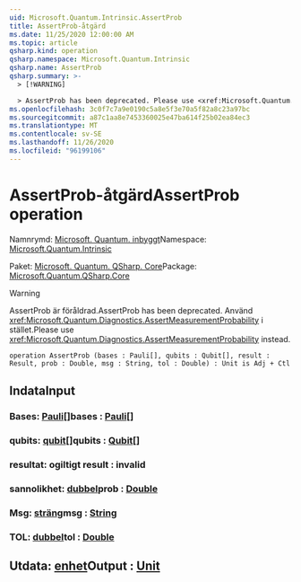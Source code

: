 ```yaml
---
uid: Microsoft.Quantum.Intrinsic.AssertProb
title: AssertProb-åtgärd
ms.date: 11/25/2020 12:00:00 AM
ms.topic: article
qsharp.kind: operation
qsharp.namespace: Microsoft.Quantum.Intrinsic
qsharp.name: AssertProb
qsharp.summary: >-
  > [!WARNING]

  > AssertProb has been deprecated. Please use <xref:Microsoft.Quantum.Diagnostics.AssertMeasurementProbability> instead.
ms.openlocfilehash: 3c0f7c7a9e0190c5a8e5f3e70a5f82a8c23a97bc
ms.sourcegitcommit: a87c1aa8e7453360025e47ba614f25b02ea84ec3
ms.translationtype: MT
ms.contentlocale: sv-SE
ms.lasthandoff: 11/26/2020
ms.locfileid: "96199106"
---
```

# <a name="assertprob-operation"></a><span data-ttu-id="e33f0-102">AssertProb-åtgärd</span><span class="sxs-lookup"><span data-stu-id="e33f0-102">AssertProb operation</span></span>

<span data-ttu-id="e33f0-103">Namnrymd: [Microsoft. Quantum. inbyggt](xref:Microsoft.Quantum.Intrinsic)</span><span class="sxs-lookup"><span data-stu-id="e33f0-103">Namespace: [Microsoft.Quantum.Intrinsic](xref:Microsoft.Quantum.Intrinsic)</span></span>

<span data-ttu-id="e33f0-104">Paket: [Microsoft. Quantum. QSharp. Core](https://nuget.org/packages/Microsoft.Quantum.QSharp.Core)</span><span class="sxs-lookup"><span data-stu-id="e33f0-104">Package: [Microsoft.Quantum.QSharp.Core](https://nuget.org/packages/Microsoft.Quantum.QSharp.Core)</span></span>


> [!WARNING]
> <span data-ttu-id="e33f0-105">AssertProb är föråldrad.</span><span class="sxs-lookup"><span data-stu-id="e33f0-105">AssertProb has been deprecated.</span></span> <span data-ttu-id="e33f0-106">Använd <xref:Microsoft.Quantum.Diagnostics.AssertMeasurementProbability> i stället.</span><span class="sxs-lookup"><span data-stu-id="e33f0-106">Please use <xref:Microsoft.Quantum.Diagnostics.AssertMeasurementProbability> instead.</span></span>



```qsharp
operation AssertProb (bases : Pauli[], qubits : Qubit[], result : Result, prob : Double, msg : String, tol : Double) : Unit is Adj + Ctl
```


## <a name="input"></a><span data-ttu-id="e33f0-107">Indata</span><span class="sxs-lookup"><span data-stu-id="e33f0-107">Input</span></span>

### <a name="bases--pauli"></a><span data-ttu-id="e33f0-108">Bases: [Pauli](xref:microsoft.quantum.lang-ref.pauli)[]</span><span class="sxs-lookup"><span data-stu-id="e33f0-108">bases : [Pauli](xref:microsoft.quantum.lang-ref.pauli)[]</span></span>




### <a name="qubits--qubit"></a><span data-ttu-id="e33f0-109">qubits: [qubit](xref:microsoft.quantum.lang-ref.qubit)[]</span><span class="sxs-lookup"><span data-stu-id="e33f0-109">qubits : [Qubit](xref:microsoft.quantum.lang-ref.qubit)[]</span></span>




### <a name="result--__invalidresult__"></a><span data-ttu-id="e33f0-110">resultat: __ogiltigt <Result>__</span><span class="sxs-lookup"><span data-stu-id="e33f0-110">result : __invalid<Result>__</span></span>




### <a name="prob--double"></a><span data-ttu-id="e33f0-111">sannolikhet: [dubbel](xref:microsoft.quantum.lang-ref.double)</span><span class="sxs-lookup"><span data-stu-id="e33f0-111">prob : [Double](xref:microsoft.quantum.lang-ref.double)</span></span>




### <a name="msg--string"></a><span data-ttu-id="e33f0-112">Msg: [sträng](xref:microsoft.quantum.lang-ref.string)</span><span class="sxs-lookup"><span data-stu-id="e33f0-112">msg : [String](xref:microsoft.quantum.lang-ref.string)</span></span>




### <a name="tol--double"></a><span data-ttu-id="e33f0-113">TOL: [dubbel](xref:microsoft.quantum.lang-ref.double)</span><span class="sxs-lookup"><span data-stu-id="e33f0-113">tol : [Double](xref:microsoft.quantum.lang-ref.double)</span></span>





## <a name="output--unit"></a><span data-ttu-id="e33f0-114">Utdata: [enhet](xref:microsoft.quantum.lang-ref.unit)</span><span class="sxs-lookup"><span data-stu-id="e33f0-114">Output : [Unit](xref:microsoft.quantum.lang-ref.unit)</span></span>

